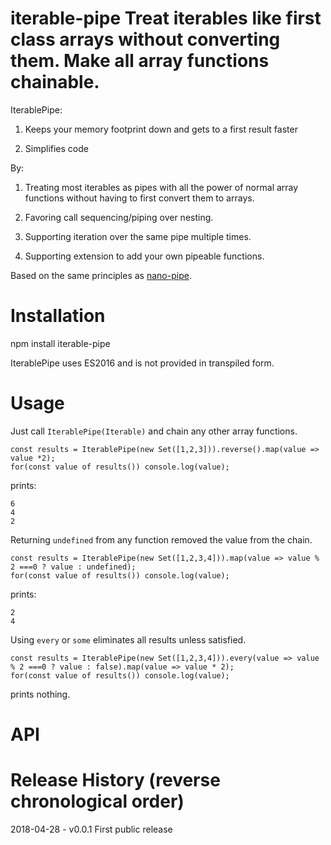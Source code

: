 # iterable-pipe Treat iterables like first class arrays without converting them. Make all array functions chainable.

IterablePipe:

1) Keeps your memory footprint down and gets to a first result faster

2) Simplifies code

By:

1) Treating most iterables as pipes with all the power of normal array functions without having to first convert them to arrays.

2) Favoring call sequencing/piping over nesting.

3) Supporting iteration over the same pipe multiple times.

4) Supporting extension to add your own pipeable functions.

Based on the same principles as [nano-pipe](https://github.com/anywhichway/nano-pipe/).

# Installation

npm install iterable-pipe

IterablePipe uses ES2016 and is not provided in transpiled form.

# Usage

Just call `IterablePipe(Iterable)` and chain any other array functions.

```
const results = IterablePipe(new Set([1,2,3])).reverse().map(value => value *2);
for(const value of results()) console.log(value);
```

prints:

```
6
4
2
```

Returning `undefined` from any function removed the value from the chain.

```
const results = IterablePipe(new Set([1,2,3,4])).map(value => value % 2 ===0 ? value : undefined);
for(const value of results()) console.log(value);
```

prints:

```
2
4
```

Using `every` or `some` eliminates all results unless satisfied.

```
const results = IterablePipe(new Set([1,2,3,4])).every(value => value % 2 ===0 ? value : false).map(value => value * 2);
for(const value of results()) console.log(value);
```

prints nothing.



# API

# Release History (reverse chronological order)

2018-04-28 - v0.0.1 First public release
